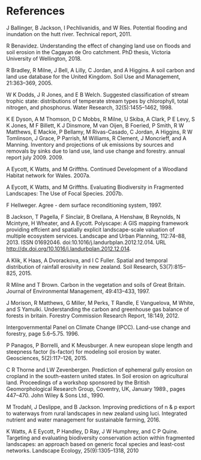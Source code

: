 # References

J Ballinger, B Jackson, I Pechlivanidis, and W Ries. Potential flooding and inundation on the hutt river. Technical report, 2011.

R Benavidez. Understanding the effect of changing land use on floods and soil erosion in the Cagayan de Oro catchment. PhD thesis, Victoria University of Wellington, 2018.

R Bradley, R Milne, J Bell, A Lilly, C Jordan, and A Higgins. A soil carbon and land use database for the United Kingdom. Soil Use and Management, 21:363–369, 2005.

W K Dodds, J R Jones, and E B Welch. Suggested classification of stream trophic state: distributions of temperate stream types by chlorophyll, total nitrogen, and phosphorus. Water Research, 32(5):1455–1462, 1998.

K E Dyson, A M Thomson, D C Mobbs, R Milne, U Skiba, A Clark, P E Levy, S K Jones, M F Billett, K J Dinsmore, M van Oijen, B Foeried, P Smith, R W Matthews, E Mackie, P Bellamy, M Rivas-Casado, C Jordan, A Higgins, R W Tomlinson, J Grace, P Parrish, M Williams, R Clement, J Moncrieff, and A Manning. Inventory and projections of uk emissions by sources and removals by sinks due to land use, land use change and forestry. annual report july 2009. 2009.

A Eycott, K Watts, and M Griffths. Continued Development of a Woodland Habitat network for Wales. 2007a.

A Eycott, K Watts, and M Griffths. Evaluating Biodiversity in Fragmented Landscapes: The Use of Focal Species. 2007b.

F Hellweger. Agree - dem surface reconditioning system, 1997.

B Jackson, T Pagella, F Sinclair, B Orellana, A Henshaw, B Reynolds, N Mcintyre, H Wheater, and A Eycott. Polyscape: A GIS mapping framework providing effcient and spatially explicit landscape-scale valuation of multiple ecosystem services. Landscape and Urban Planning, 112:74–88, 2013. ISSN 01692046. doi:10.1016/j.landurbplan.2012.12.014. URL http://dx.doi.org/10.1016/j.landurbplan.2012.12.014.

A Klik, K Haas, A Dvorackova, and I C Fuller. Spatial and temporal distribution of rainfall erosivity in new zealand. Soil Research, 53(7):815–825, 2015.

R Milne and T Brown. Carbon in the vegetation and soils of Great Britain. Journal of Environmental Management, 49:413–433, 1997.

J Morison, R Matthews, G Miller, M Perks, T Randle, E Vanguelova, M White, and S Yamulki. Understanding the carbon and greenhouse gas balance of forests in britain. Forestry Commission Research Report, 18:149, 2012.

Intergovernmental Panel on Climate Change (IPCC). Land-use change and forestry, page 5.6–5.75. 1996.

P Panagos, P Borrelli, and K Meusburger. A new european slope length and steepness factor (ls-factor) for modeling soil erosion by water. Geosciences, 5(2):117–126, 2015.

C R Thorne and LW Zevenbergen. Prediction of ephemeral gully erosion on cropland in the south-eastern united states. In Soil erosion on agricultural land. Proceedings of a workshop sponsored by the British Geomorphological Research Group, Coventry, UK, January 1989., pages 447–470. John Wiley & Sons Ltd., 1990.

M Trodahl, J Deslippe, and B Jackson. Improving predictions of n & p export to waterways from rural landscapes in new zealand using luci. Integrated nutrient and water management for sustainable farming, 2016.

K Watts, A E Eycott, P Handley, D Ray, J W Humphrey, and C P Quine. Targeting and evaluating biodiversity conservation action within fragmented landscapes: an approach based on generic focal species and least-cost networks. Landscape Ecology, 25(9):1305–1318, 2010